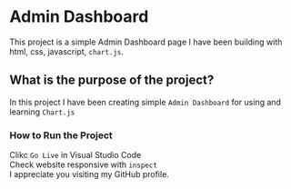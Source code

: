 # Admin Dashboard

This project is a simple Admin Dashboard page I have been building with html, css, javascript, `chart.js`.

## What is the purpose of the project?

In this project I have been creating simple `Admin Dashboard` for using and learning `Chart.js`

### How to Run the Project

Clikc `Go Live` in Visual Studio Code
<br>
Check website responsive with `inspect`
<br>
I appreciate you visiting my GitHub profile.
